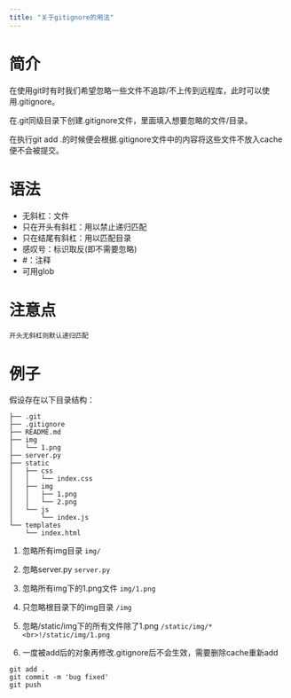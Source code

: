 ```yaml
---
title: "关于gitignore的用法"
---
```


# 简介

在使用git时有时我们希望忽略一些文件不追踪/不上传到远程库，此时可以使用.gitignore。

在.git同级目录下创建.gitignore文件，里面填入想要忽略的文件/目录。

在执行git add .的时候便会根据.gitignore文件中的内容将这些文件不放入cache便不会被提交。

# 语法

+ 无斜杠：文件
+ 只在开头有斜杠：用以禁止递归匹配
+ 只在结尾有斜杠：用以匹配目录
+ 感叹号：标识取反(即不需要忽略)
+ #：注释
+ 可用glob

# 注意点
```开头无斜杠则默认递归匹配```

# 例子
假设存在以下目录结构：

```
├── .git
├── .gitignore
├── README.md
├── img
│   └── 1.png
├── server.py
├── static
│   ├── css
│   │   └── index.css
│   ├── img
│   │   ├── 1.png
│   │   └── 2.png
│   └── js
│       └── index.js
└── templates
    └── index.html
```

1. 忽略所有img目录
```img/```

2. 忽略server.py
```server.py```

3. 忽略所有img下的1.png文件
```img/1.png```

4. 只忽略根目录下的img目录
```/img```

5. 忽略/static/img下的所有文件除了1.png
```/static/img/*<br>!/static/img/1.png```

6. 一度被add后的对象再修改.gitignore后不会生效，需要删除cache重新add

```
git add .
git commit -m 'bug fixed'
git push
```